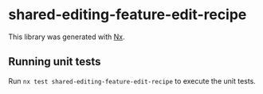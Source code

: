 # shared-editing-feature-edit-recipe

This library was generated with [Nx](https://nx.dev).

## Running unit tests

Run `nx test shared-editing-feature-edit-recipe` to execute the unit tests.
